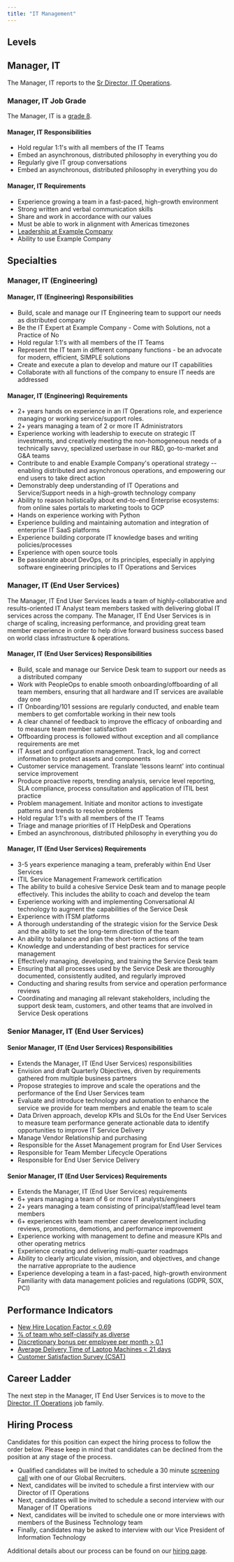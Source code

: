 ```yaml
---
title: "IT Management"
---
```


## Levels

## Manager, IT

The Manager, IT reports to the [Sr Director, IT Operations](/job-families/finance/director-it-operations/).

### Manager, IT Job Grade

The Manager, IT is a [grade 8](/handbook/total-rewards/compensation/compensation-calculator/#example_company-job-grades).

#### Manager, IT Responsibilities

- Hold regular 1:1's with all members of the IT Teams
- Embed an asynchronous, distributed philosophy in everything you do
- Regularly give IT group conversations
- Embed an asynchronous, distributed philosophy in everything you do

#### Manager, IT Requirements

- Experience growing a team in a fast-paced, high-growth environment
- Strong written and verbal communication skills
- Share and work in accordance with our values
- Must be able to work in alignment with Americas timezones
- [Leadership at Example Company](/handbook/company/structure/#management-group)
- Ability to use Example Company

## Specialties

### Manager, IT (Engineering)

#### Manager, IT (Engineering) Responsibilities

- Build, scale and manage our IT Engineering team to support our needs as distributed company
- Be the IT Expert at Example Company - Come with Solutions, not a Practice of No
- Hold regular 1:1's with all members of the IT Teams
- Represent the IT team in different company functions - be an advocate for modern, efficient, SIMPLE solutions
- Create and execute a plan to develop and mature our IT capabilities
- Collaborate with all functions of the company to ensure IT needs are addressed

#### Manager, IT (Engineering) Requirements

- 2+ years hands on experience in an IT Operations role, and experience managing or working service/support roles.
- 2+ years managing a team of 2 or more IT Administrators
- Experience working with leadership to execute on strategic IT investments, and creatively meeting the non-homogeneous needs of a technically savvy, specialized userbase in our R&D, go-to-market and G&A teams
- Contribute to and enable Example Company's operational strategy -- enabling distributed and asynchronous operations, and empowering our end users to take direct action
- Demonstrably deep understanding of IT Operations and Service/Support needs in a high-growth technology company
- Ability to reason holistically about end-to-end Enterprise ecosystems: from online sales portals to marketing tools to GCP
- Hands on experience working with Python
- Experience building and maintaining automation and integration of enterprise IT SaaS platforms
- Experience building corporate IT knowledge bases and writing policies/processes
- Experience with open source tools
- Be passionate about DevOps, or its principles, especially in applying software engineering principles to IT Operations and Services

### Manager, IT (End User Services)

The Manager, IT End User Services leads a team of highly-collaborative and results-oriented IT Analyst team members tasked with delivering global IT services across the company. The Manager, IT End User Services is in charge of scaling, increasing performance, and providing great team member experience in order to help drive forward business success based on world class infrastructure & operations.

#### Manager, IT (End User Services) Responsibilities

- Build, scale and manage our Service Desk team to support our needs as a distributed company
- Work with PeopleOps to enable smooth onboarding/offboarding of all team members, ensuring that all hardware and IT services are available day one
- IT Onboarding/101 sessions are regularly conducted, and enable team members to get comfortable working in their new tools
- A clear channel of feedback to improve the efficacy of onboarding and to measure team member satisfaction
- Offboarding process is followed without exception and all compliance requirements are met
- IT Asset and configuration management. Track, log and correct information to protect assets and components
- Customer service management. Translate 'lessons learnt' into continual service improvement
- Produce proactive reports, trending analysis, service level reporting, SLA compliance, process consultation and application of ITIL best practice
- Problem management. Initiate and monitor actions to investigate patterns and trends to resolve problems
- Hold regular 1:1's with all members of the IT Teams
- Triage and manage priorities of IT HelpDesk and Operations
- Embed an asynchronous, distributed philosophy in everything you do

#### Manager, IT (End User Services) Requirements

- 3-5 years experience managing a team, preferably within End User Services
- ITIL Service Management Framework certification
- The ability to build a cohesive Service Desk team and to manage people effectively. This includes the ability to coach and develop the team
- Experience working with and implementing Conversational AI technology to augment the capabilities of the Service Desk
- Experience with ITSM platforms
- A thorough understanding of the strategic vision for the Service Desk and the ability to set the long-term direction of the team
- An ability to balance and plan the short-term actions of the team
- Knowledge and understanding of best practices for service management
- Effectively managing, developing, and training the Service Desk team
- Ensuring that all processes used by the Service Desk are thoroughly documented, consistently audited, and regularly improved
- Conducting and sharing results from service and operation performance reviews
- Coordinating and managing all relevant stakeholders, including the support desk team, customers, and other teams that are involved in Service Desk operations

### Senior Manager, IT (End User Services)

#### Senior Manager, IT (End User Services) Responsibilities

- Extends the Manager, IT (End User Services) responsibilities
- Envision and draft Quarterly Objectives, driven by requirements gathered from multiple business partners
- Propose strategies to improve and scale the operations and the performance of the End User Services team
- Evaluate and introduce technology and automation to enhance the service we provide for team members and enable the team to scale
- Data Driven approach, develop KPIs and SLOs for the End User Services to measure team performance generate actionable data to identify opportunities to improve IT Service Delivery
- Manage Vendor Relationship and purchasing
- Responsible for the Asset Management program for End User Services
- Responsible for Team Member Lifecycle Operations
- Responsible for End User Service Delivery

#### Senior Manager, IT (End User Services) Requirements

- Extends the Manager, IT (End User Services) requirements
- 6+ years managing a team of 6 or more IT analysts/engineers
- 2+ years managing a team consisting of principal/staff/lead level team members
- 6+ experiences with team member career development including reviews, promotions, demotions, and performance improvement
- Experience working with management to define and measure KPIs and other operating metrics
- Experience creating and delivering multi-quarter roadmaps
- Ability to clearly articulate vision, mission, and objectives, and change the narrative appropriate to the audience
- Experience developing a team in a fast-paced, high-growth environment
Familiarity with data management policies and regulations (GDPR, SOX, PCI)

## Performance Indicators

- [New Hire Location Factor < 0.69](https://internal.example_company.com/handbook/it/it-performance-indicators/#new-hire-location-factor--069)
- [% of team who self-classify as diverse](https://internal.example_company.com/handbook/it/it-performance-indicators/#percent--of-team-who-self-classify-as-diverse)
- [Discretionary bonus per employee per month > 0.1](https://internal.example_company.com/handbook/it/it-performance-indicators/#discretionary-bonus-per-employee-per-month--01)
- [Average Delivery Time of Laptop Machines < 21 days](https://internal.example_company.com/handbook/it/it-performance-indicators/#average-delivery-time-of-laptop-machines--21-days)
- [Customer Satisfaction Survey (CSAT)](https://internal.example_company.com/handbook/it/it-performance-indicators/#customer-satisfaction-survey-csat)

## Career Ladder

The next step in the Manager, IT End User Services is to move to the [Director, IT Operations](/job-families/finance/director-it-operations/) job family.

## Hiring Process

Candidates for this position can expect the hiring process to follow the order below. Please keep in mind that candidates can be declined from the position at any stage of the process.

- Qualified candidates will be invited to schedule a 30 minute [screening call](/handbook/hiring/interviewing/#screening-call) with one of our Global Recruiters.
- Next, candidates will be invited to schedule a first interview with our Director of IT Operations
- Next, candidates will be invited to schedule a second interview with our Manager of IT Operations
- Next, candidates will be invited to schedule one or more interviews with members of the Business Technology team
- Finally, candidates may be asked to interview with our Vice President of Information Technology

Additional details about our process can be found on our [hiring page](/handbook/hiring/).
